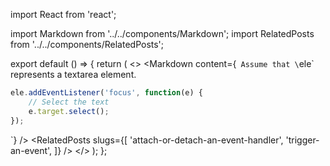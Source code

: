 import React from 'react';

import Markdown from '../../components/Markdown';
import RelatedPosts from '../../components/RelatedPosts';

export default () => {
    return (
<>
<Markdown
    content={`
Assume that \`ele\` represents a textarea element.

~~~ javascript
ele.addEventListener('focus', function(e) {
    // Select the text
    e.target.select();
});
~~~
`}
/>
<RelatedPosts
    slugs={[
        'attach-or-detach-an-event-handler',
        'trigger-an-event',
    ]}
/>
</>
    );
};
